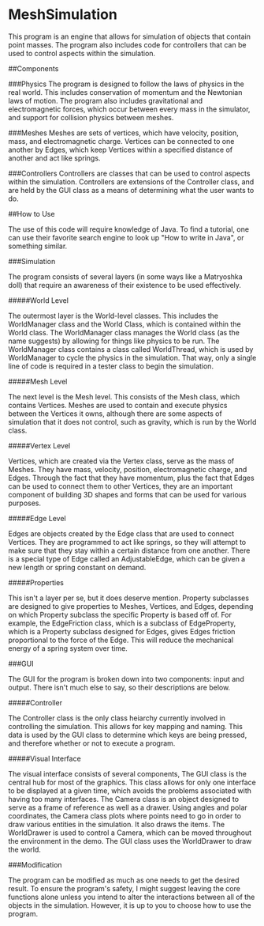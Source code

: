 MeshSimulation
==============

This program is an engine that allows for simulation of objects that contain point masses. The program also includes code for controllers that can be used to control aspects within the simulation.

##Components


###Physics
The program is designed to follow the laws of physics in the real world. This includes conservation of momentum and the Newtonian laws of motion. The program also includes gravitational and electromagnetic forces, which occur between every mass in the simulator, and support for collision physics between meshes.

###Meshes
Meshes are sets of vertices, which have velocity, position, mass, and electromagnetic charge. Vertices can be connected to one another by Edges, which keep Vertices within a specified distance of another and act like springs.

###Controllers
Controllers are classes that can be used to control aspects within the simulation. Controllers are extensions of the Controller class, and are held by the GUI class as a means of determining what the user wants to do.

##How to Use

The use of this code will require knowledge of Java. To find a tutorial, one can use their favorite search engine to look up "How to write in Java", or something similar.

###Simulation

The program consists of several layers (in some ways like a Matryoshka doll) that require an awareness of their existence to be used effectively.


#####World Level

The outermost layer is the World-level classes. This includes the WorldManager class and the World Class, which is contained within the World class. The WorldManager class manages the World class (as the name suggests) by allowing for things like physics to be run. The WorldManager class contains a class called WorldThread, which is used by WorldManager to cycle the physics in the simulation. That way, only a single line of code is required in a tester class to begin the simulation.

#####Mesh Level

The next level is the Mesh level. This consists of the Mesh class, which contains Vertices. Meshes are used to contain and execute physics between the Vertices it owns, although there are some aspects of simulation that it does not control, such as gravity, which is run by the World class.

#####Vertex Level

Vertices, which are created via the Vertex class, serve as the mass of Meshes. They have mass, velocity, position, electromagnetic charge, and Edges. Through the fact that they have momentum, plus the fact that Edges can be used to connect them to other Vertices, they are an important component of building 3D shapes and forms that can be used for various purposes.

#####Edge Level

Edges are objects created by the Edge class that are used to connect Vertices. They are programmed to act like springs, so they will attempt to make sure that they stay within a certain distance from one another. There is a special type of Edge called an AdjustableEdge, which can be given a new length or spring constant on demand.

#####Properties

This isn't a layer per se, but it does deserve mention. Property subclasses are designed to give properties to Meshes, Vertices, and Edges, depending on which Property subclass the specific Property is based off of. For example, the EdgeFriction class, which is a subclass of EdgeProperty, which is a Property subclass designed for Edges, gives Edges friction proportional to the force of the Edge. This will reduce the mechanical energy of a spring system over time.

###GUI

The GUI for the program is broken down into two components: input and output. There isn't much else to say, so their descriptions are below.

#####Controller

The Controller class is the only class heiarchy currently involved in controlling the simulation. This allows for key mapping and naming. This data is used by the GUI class to determine which keys are being pressed, and therefore whether or not to execute a program.

#####Visual Interface

The visual interface consists of several components, The GUI class is the central hub for most of the graphics. This class allows for only one interface to be displayed at a given time, which avoids the problems associated with having too many interfaces. The Camera class is an object designed to serve as a frame of reference as well as a drawer. Using angles and polar coordinates, the Camera class plots where points need to go in order to draw various entities in the simulation. It also draws the items. The WorldDrawer is used to control a Camera, which can be moved throughout the environment in the demo. The GUI class uses the WorldDrawer to draw the world.

###Modification

The program can be modified as much as one needs to get the desired result. To ensure the program's safety, I might suggest leaving the core functions alone unless you intend to alter the interactions between all of the objects in the simulation. However, it is up to you to choose how to use the program.
